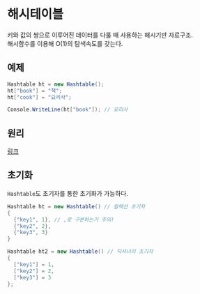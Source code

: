 # 해시테이블
키와 값의 쌍으로 이루어진 데이터를 다룰 때 사용하는 해시기반 자료구조. <br/>
해시함수를 이용해 O(1)의 탐색속도를 갖는다. <br/>

## 예제
```cs
Hashtable ht = new Hashtable();
ht["book"] = "책";
ht["cook"] = "요리사";

Console.WriteLine(ht["book"]); // 요리사
```

## 원리
[링크](https://github.com/SuhYC/Lesson/blob/main/Data_Structure/Hashtable.md)

## 초기화
```Hashtable```도 초기자를 통한 초기화가 가능하다. <br/>
```cs
Hashtable ht = new Hashtable() // 컬렉션 초기자
{
  {"key1", 1}, // ,로 구분하는거 주의!
  {"key2", 2},
  {"key3", 3}
}

Hashtable ht2 = new Hashtable() // 딕셔너리 초기자
{
  ["key1"] = 1,
  ["key2"] = 2,
  ["key3"] = 3
};
```
